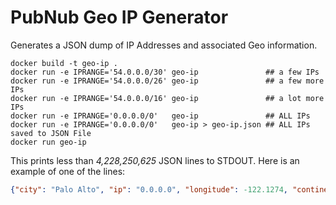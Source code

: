 # PubNub Geo IP Generator

Generates a JSON dump of IP Addresses and associated Geo information.

```shell
docker build -t geo-ip .
docker run -e IPRANGE='54.0.0.0/30' geo-ip               ## a few IPs
docker run -e IPRANGE='54.0.0.0/26' geo-ip               ## a few more IPs
docker run -e IPRANGE='54.0.0.0/16' geo-ip               ## a lot more IPs
docker run -e IPRANGE='0.0.0.0/0'   geo-ip               ## ALL IPs
docker run -e IPRANGE='0.0.0.0/0'   geo-ip > geo-ip.json ## ALL IPs saved to JSON File
docker run geo-ip 
```

This prints less than *4,228,250,625* JSON lines to STDOUT.
Here is an example of one of the lines:

```json
{"city": "Palo Alto", "ip": "0.0.0.0", "longitude": -122.1274, "continent": "North America", "continent_code": "NA", "state": "California", "country": "United States", "latitude": 37.418, "iso_code": "US", "state_code": "CA", "aso": "PubNub", "asn": "11404", "zip_code": "94107"}
```
